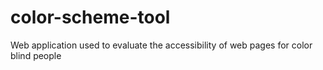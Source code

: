 # color-scheme-tool
Web application used to evaluate the accessibility of web pages for color blind people
